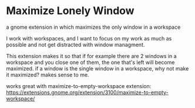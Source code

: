 # Maximize Lonely Window
a gnome extension in which maximizes the only window in a workspace

I work with workspaces, and I want to focus on my work as much as possible and not get distracted with window managment.

This extension makes it so that if for example there are 2 windows in a workspace and you close one of them, the one that's left will become maximized.
if a window is the single window in a workspace, why not make it maximized? makes sense to me.

works great with maximize-to-empty-workspace extension:
https://extensions.gnome.org/extension/3100/maximize-to-empty-workspace/
